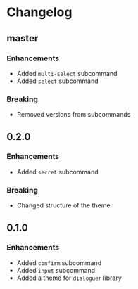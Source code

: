 # Changelog

## master

### Enhancements
* Added `multi-select` subcommand
* Added `select` subcommand

### Breaking
* Removed versions from subcommands

## 0.2.0

### Enhancements
* Added `secret` subcommand

### Breaking
* Changed structure of the theme

## 0.1.0

### Enhancements
* Added `confirm` subcommand
* Added `input` subcommand
* Added a theme for `dialoguer` library
